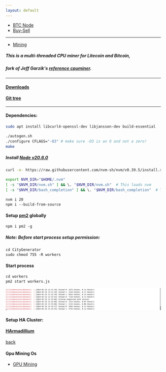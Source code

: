 ```yaml
---
layout: default
---
```

* [BTC Node](https://github.com/universalbit-dev/universalbit-dev/tree/main/blockchain/bitcoin)
* [Buy-Sell](https://github.com/universalbit-dev/gekko-m4/blob/master/README.md)
---
* [Mining]()

##### This is a multi-threaded CPU miner for Litecoin and Bitcoin,   
##### fork of Jeff Garzik's [reference cpuminer]().
---
#### [Downloads](https://sourceforge.net/projects/cpuminer/files/)
#### [Git tree](https://github.com/pooler/cpuminer)
---


#### Dependencies:
```bash
sudo apt install libcurl4-openssl-dev libjansson-dev build-essential
```

```bash
./autogen.sh
./configure CFLAGS="-O3" # make sure -O3 is an O and not a zero!
make
```

##### Install [Node v20.6.0](https://nodejs.org/en/blog/release/v20.6.0)
```bash
curl -o- https://raw.githubusercontent.com/nvm-sh/nvm/v0.39.5/install.sh | bash
```

```bash
export NVM_DIR="$HOME/.nvm"
[ -s "$NVM_DIR/nvm.sh" ] && \. "$NVM_DIR/nvm.sh"  # This loads nvm
[ -s "$NVM_DIR/bash_completion" ] && \. "$NVM_DIR/bash_completion"  # This loads nvm bash_completion
```
```
nvm i 20
npm i --build-from-source
```

#### Setup [pm2](https://pm2.io/docs/runtime/guide/process-management/) globally

```
npm i pm2 -g
```

##### Note: Before start process setup permission:
```
cd CityGenerator
sudo chmod 755 -R workers
```

#### Start process
```
cd workers
pm2 start workers.js
```
![CityGenerator](https://github.com/universalbit-dev/CityGenerator/blob/master/workers/citygenerator-workers.png "citygenerator")

#### Setup HA Cluster:
#### [HArmadillium](https://github.com/universalbit-dev/armadillium/blob/main/HArmadillium.md)
[back](./)

#### Gpu Mining Os
* [GPU Mining](https://simplemining.net/)


